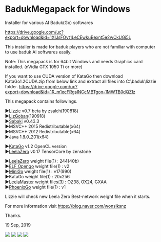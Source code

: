 # BadukMegapack for Windows
Installer for various AI Baduk(Go) softwares

https://drive.google.com/uc?export=download&id=1XIJsFOvt1LeCEwkuBexnt5e2wCkUGi5L

This installer is made for baduk players who are not familiar with computer to use baduk AI softwares easily.

Note: This megapack is for 64bit Windows and needs Graphics card installed. (nVidia GTX 1050 Ti or more)

If you want to use CUDA version of KataGo then download KataGo1.2CUDA.zip from below link and extract all files into C:\baduk\lizzie folder.
https://drive.google.com/uc?export=download&id=1R_m1ecFRgsINCcMBTgon-1MWTB0dQZIz

This megapack contains followings.

▶<a href="https://github.com/zsalch/lizzie" target="_blank">Lizzie</a> v0.7 beta by zsalch(190818)<br>
▶<a href="https://github.com/kaorahi/lizgoban" target="_blank">LizGoban</a>(190918)<br>
▶<a href="https://github.com/SabakiHQ/Sabaki" target="_blank">Sabaki</a> v0.43.3<br>
▶MSVC++ 2015 Redistributable(x64)<br>
▶MSVC++ 2012 Redistributable(x64)<br>
▶Java 1.8.0_201(x64)<br>

▶<a href="https://github.com/lightvector/KataGo" target="_blank">KataGo</a> v1.2 OpenCL version<br>
▶<a href="https://github.com/leela-zero/leela-zero" target="_blank">LeelaZero</a> v0.17 TensorCore by zenstone<br>

▶<a href="http://zero.sjeng.org/" target="_blank">LeelaZero</a> weight file(1) : 244(40b)<br>
▶<a href="https://github.com/pytorch/ELF" target="_blank">ELF Opengo</a> weight file(1) : v2<br>
▶<a href="https://github.com/tensorflow/minigo" target="_blank">MiniGo</a> weight file(1) : v17(990)<br>
▶KataGo weight file(1) : 20x256<br>
▶<a href="https://github.com/pangafu/LeelaMasterWeight" target="_blank">LeelaMaster</a> weight files(3) : OZ38, OX24, GXAA<br>
▶<a href="https://github.com/Tencent/PhoenixGo" target="_blank">PhoenixGo</a> weight file(1) : v1<br>

Lizzie will check new Leela Zero Best-network weight file when it starts.

For more information visit https://blog.naver.com/wonsiksnz

Thanks.


19 Sep, 2019

<img src="https://github.com/wonsiks/BadukMegapack/blob/master/megapack.png">

<img src="https://github.com/wonsiks/BadukMegapack/blob/master/lizzie.png">

<img src="https://github.com/wonsiks/BadukMegapack/blob/master/lizgoban.png">

<img src="https://github.com/wonsiks/BadukMegapack/blob/master/run_lizgoban.png">

